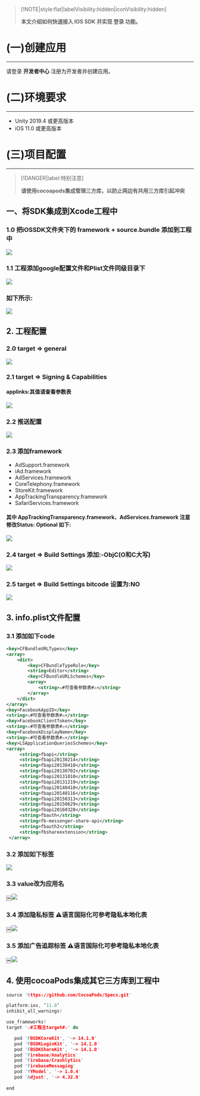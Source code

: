 > [!NOTE|style:flat|labelVisibility:hidden|iconVisibility:hidden]
> 
> **本文介绍如何快速接入 IOS SDK 并实现 登录 功能。**
>

<div style="display:none">
页面提供了 Android 示例项目，可供参考。
</div>


# (一)创建应用
---
请登录 **开发者中心** 注册为开发者并创建应用。

# (二)环境要求
---
- Unity 2019.4 或更高版本
- iOS 11.0 或更高版本

# (三)项目配置
---

> [!DANGER|label:特别注意]
>
> **请使用cocoapods集成管理三方库，以防止两边有共用三方库引起冲突**
>

## 一、将SDK集成到Xcode工程中
### 1.0 把iOSSDK文件夹下的 framework + source.bundle 添加到工程中
![](../images/iOSSDK_1.0.0.png)

### 1.1 工程添加google配置文件和Plist文件同级目录下
![](../images/iOSSDK_1.0.1.png)

### 如下所示:
![](../images/iOSSDK_1.0.1_2.png)

##  2. 工程配置
### 2.0 target => general 
![](../images/iOSSDK_1.0.2.png)

### 2.1 target => Signing & Capabilities
#### applinks:其值请查看参数表
![](../images/iOSSDK_1.0.3.png)

### 2.2 推送配置
![](../images/iOSSDK_1.0.4.png)

### 2.3 添加framework
- AdSupport.framework
- iAd.framework
- AdServices.framework
- CoreTelephony.framework
- StoreKit.framework
- AppTrackingTransparency.framework
- SafariServices.framework
#### 其中 AppTrackingTransparency.framework、AdServices.framework    注意修改Status: Optional 如下:
![](../images/iOSSDK_1.0.5.png)

### 2.4 target => Build Settings   添加:-ObjC(O和C大写) 
![](../images/iOSSDK_2.4.png)

### 2.5 target => Build Settings    bitcode 设置为:NO
![](../images/iOSSDK_2.5.png)

## 3. info.plist文件配置
###  3.1 添加如下code
```xml
<key>CFBundleURLTypes</key>
<array>
	<dict>
		<key>CFBundleTypeRole</key>
		<string>Editor</string>
		<key>CFBundleURLSchemes</key>
		<array>
			<string>⚠️#可查看参数表#⚠️</string>
		</array>
	</dict>
</array>
<key>FacebookAppID</key>
<string>⚠️#可查看参数表#⚠️</string>
<key>FacebookClientToken</key>
<string>⚠️#可查看参数表#⚠️</string>
<key>FacebookDisplayName</key>
<string>⚠️#可查看参数表#⚠️</string>
<key>LSApplicationQueriesSchemes</key>
<array>
     <string>fbapi</string>
     <string>fbapi20130214</string>
     <string>fbapi20130410</string>
     <string>fbapi20130702</string>
     <string>fbapi20131010</string>
     <string>fbapi20131219</string>
     <string>fbapi20140410</string>
     <string>fbapi20140116</string>
     <string>fbapi20150313</string>
     <string>fbapi20150629</string>
     <string>fbapi20160328</string>
     <string>fbauth</string>
     <string>fb-messenger-share-api</string>
     <string>fbauth2</string>
     <string>fbshareextension</string>
 </array>
```
### 3.2 添加如下标签
![](../images/iOSSDK_3.2.png)

### 3.3 value改为应用名
￼![](../images/iOSSDK_3.3.png)

### 3.4 添加隐私标签  ⚠️语言国际化可参考隐私本地化表
￼![](../images/iOSSDK_3.4.png)

### 3.5 添加广告追踪标签 ⚠️语言国际化可参考隐私本地化表
￼![](../images/iOSSDK_3.5.png)

## 4. 使用cocoaPods集成其它三方库到工程中
```c
source 'https://github.com/CocoaPods/Specs.git'

platform:ios, ’11.0’
inhibit_all_warnings!

use_frameworks!
target '⚠️#工程主target#⚠️' do

   pod 'FBSDKCoreKit', '~> 14.1.0'
   pod 'FBSDKLoginKit', '~> 14.1.0'
   pod 'FBSDKShareKit', '~> 14.1.0'
   pod 'Firebase/Analytics'
   pod 'Firebase/Crashlytics'
   pod 'FirebaseMessaging'
   pod 'YYModel', '~> 1.0.4'
   pod 'Adjust', '~> 4.32.0'
   
end
```



